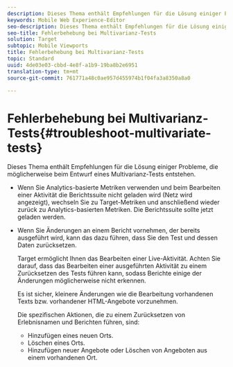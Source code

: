 ```yaml
---
description: Dieses Thema enthält Empfehlungen für die Lösung einiger Probleme, die möglicherweise beim Entwurf eines Multivarianz-Tests entstehen.
keywords: Mobile Web Experience-Editor
seo-description: Dieses Thema enthält Empfehlungen für die Lösung einiger Probleme, die möglicherweise beim Entwurf eines Multivarianz-Tests entstehen.
seo-title: Fehlerbehebung bei Multivarianz-Tests
solution: Target
subtopic: Mobile Viewports
title: Fehlerbehebung bei Multivarianz-Tests
topic: Standard
uuid: 4de03e03-cbbd-4e8f-a1b9-19ba8b2e6951
translation-type: tm+mt
source-git-commit: 761771a48c0ae957d455974b1f04fa3a8350a8a0

---
```



# Fehlerbehebung bei Multivarianz-Tests{#troubleshoot-multivariate-tests}

Dieses Thema enthält Empfehlungen für die Lösung einiger Probleme, die möglicherweise beim Entwurf eines Multivarianz-Tests entstehen.

* Wenn Sie Analytics-basierte Metriken verwenden und beim Bearbeiten einer Aktivität die Berichtssuite nicht geladen wird (Netz wird angezeigt), wechseln Sie zu Target-Metriken und anschließend wieder zurück zu Analytics-basierten Metriken. Die Berichtssuite sollte jetzt geladen werden.
* Wenn Sie Änderungen an einem Bericht vornehmen, der bereits ausgeführt wird, kann das dazu führen, dass Sie den Test und dessen Daten zurücksetzen.

   Target ermöglicht Ihnen das Bearbeiten einer Live-Aktivität. Achten Sie darauf, dass das Bearbeiten einer ausgeführten Aktivität zu einem Zurücksetzen des Tests führen kann, sodass Berichte einige der Änderungen möglicherweise nicht erkennen.

   Es ist sicher, kleinere Änderungen wie die Bearbeitung vorhandenen Texts bzw. vorhandener HTML-Angebote vorzunehmen.

   Die spezifischen Aktionen, die zu einem Zurücksetzen von Erlebnisnamen und Berichten führen, sind:

   * Hinzufügen eines neuen Orts.
   * Löschen eines Orts.
   * Hinzufügen neuer Angebote oder Löschen von Angeboten aus einem vorhandenen Ort.

